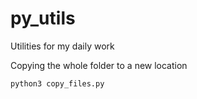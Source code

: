 # py_utils

Utilities for my daily work


Copying the whole folder to a new location

```
python3 copy_files.py
```


